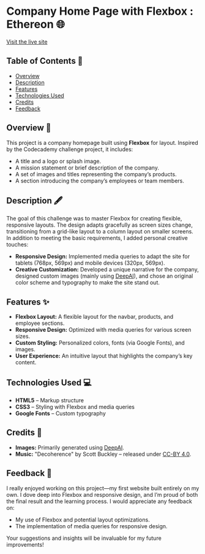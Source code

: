 # Company Home Page with Flexbox : Ethereon 🌐

[Visit the live site](https://matthewleez.github.io/Challenge-Project-Company-Home-Page-with-Flexbox-Ethereon/)

## Table of Contents 📑

- [Overview](#overview)
- [Description](#description)
- [Features](#features)
- [Technologies Used](#technologies-used)
- [Credits](#credits)
- [Feedback](#feedback)

## Overview 📝

This project is a company homepage built using **Flexbox** for layout. Inspired by the Codecademy challenge project, it includes:

- A title and a logo or splash image.
- A mission statement or brief description of the company.
- A set of images and titles representing the company’s products.
- A section introducing the company’s employees or team members.

## Description 🖋️

The goal of this challenge was to master Flexbox for creating flexible, responsive layouts. The design adapts gracefully as screen sizes change, transitioning from a grid-like layout to a column layout on smaller screens. In addition to meeting the basic requirements, I added personal creative touches:

- **Responsive Design:** Implemented media queries to adapt the site for tablets (768px, 569px) and mobile devices (320px, 569px).
- **Creative Customization:** Developed a unique narrative for the company, designed custom images (mainly using [DeepAI](https://deepai.org/)), and chose an original color scheme and typography to make the site stand out.

## Features ✨

- **Flexbox Layout:** A flexible layout for the navbar, products, and employee sections.
- **Responsive Design:** Optimized with media queries for various screen sizes.
- **Custom Styling:** Personalized colors, fonts (via Google Fonts), and images.
- **User Experience:** An intuitive layout that highlights the company’s key content.

## Technologies Used 💻

- **HTML5** – Markup structure
- **CSS3** – Styling with Flexbox and media queries
- **Google Fonts** – Custom typography

## Credits 🎨

- **Images:** Primarily generated using [DeepAI](https://deepai.org/).
- **Music:** "Decoherence" by Scott Buckley – released under [CC-BY 4.0](https://www.scottbuckley.com.au).

## Feedback 💬

I really enjoyed working on this project—my first website built entirely on my own. I dove deep into Flexbox and responsive design, and I’m proud of both the final result and the learning process. I would appreciate any feedback on:

- My use of Flexbox and potential layout optimizations.
- The implementation of media queries for responsive design.

Your suggestions and insights will be invaluable for my future improvements!
